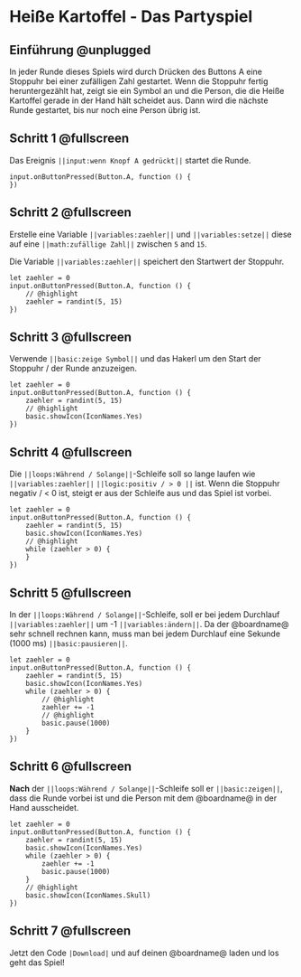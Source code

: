 # Heiße Kartoffel - Das Partyspiel

## Einführung @unplugged

In jeder Runde dieses Spiels wird durch Drücken des Buttons A eine Stoppuhr bei einer zufälligen Zahl gestartet. 
Wenn die Stoppuhr fertig heruntergezählt hat, zeigt sie ein Symbol an und die Person, die die Heiße Kartoffel gerade in der Hand hält scheidet aus.
Dann wird die nächste Runde gestartet, bis nur noch eine Person übrig ist.

## Schritt 1 @fullscreen

Das Ereignis ``||input:wenn Knopf A gedrückt||`` startet die Runde.

```blocks
input.onButtonPressed(Button.A, function () {
})
```

## Schritt 2 @fullscreen

Erstelle eine Variable ``||variables:zaehler||`` und ``||variables:setze||`` diese auf eine ``||math:zufällige Zahl||`` zwischen ``5`` and ``15``.

Die Variable ``||variables:zaehler||`` speichert den Startwert der Stoppuhr.

```blocks
let zaehler = 0
input.onButtonPressed(Button.A, function () {
    // @highlight
    zaehler = randint(5, 15)
})
```

## Schritt 3 @fullscreen

Verwende ``||basic:zeige Symbol||`` und das Hakerl um den Start der Stoppuhr / der Runde anzuzeigen.

```blocks
let zaehler = 0
input.onButtonPressed(Button.A, function () {
    zaehler = randint(5, 15)
    // @highlight
    basic.showIcon(IconNames.Yes)
})
```

## Schritt 4 @fullscreen


Die ``||loops:Während / Solange||``-Schleife soll so lange laufen wie ``||variables:zaehler||`` ``||logic:positiv / > 0 ||`` ist. 
Wenn die Stoppuhr negativ / < 0 ist, steigt er aus der Schleife aus und das Spiel ist vorbei.


```blocks
let zaehler = 0
input.onButtonPressed(Button.A, function () {
    zaehler = randint(5, 15)
    basic.showIcon(IconNames.Yes)
    // @highlight
    while (zaehler > 0) {
    }
})
```

## Schritt 5 @fullscreen

In der ``||loops:Während / Solange||``-Schleife, soll er bei jedem Durchlauf ``||variables:zaehler||`` um -1 ``||variables:ändern||``.
Da der @boardname@ sehr schnell rechnen kann, muss man bei jedem Durchlauf eine Sekunde (1000 ms) ``||basic:pausieren||``.

```blocks
let zaehler = 0
input.onButtonPressed(Button.A, function () {
    zaehler = randint(5, 15)
    basic.showIcon(IconNames.Yes)
    while (zaehler > 0) {
        // @highlight
        zaehler += -1
        // @highlight
        basic.pause(1000)
    }
})
```

## Schritt 6 @fullscreen

**Nach** der ``||loops:Während / Solange||``-Schleife soll er ``||basic:zeigen||``, dass die Runde vorbei ist und die Person mit dem @boardname@ in der Hand ausscheidet.

```blocks
let zaehler = 0
input.onButtonPressed(Button.A, function () {
    zaehler = randint(5, 15)
    basic.showIcon(IconNames.Yes)
    while (zaehler > 0) {
        zaehler += -1
        basic.pause(1000)
    }
    // @highlight
    basic.showIcon(IconNames.Skull)
})
```

## Schritt 7 @fullscreen

Jetzt den Code `|Download|` und auf deinen @boardname@ laden und los geht das Spiel!

<script src="https://makecode.com/gh-pages-embed.js"></script><script>makeCodeRender("{{ site.makecode.home_url }}", "{{ site.github.owner_name }}/{{ site.github.repository_name }}");</script>
